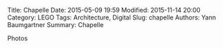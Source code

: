 Title: Chapelle
Date: 2015-05-09 19:59
Modified: 2015-11-14 20:00
Category: LEGO
Tags: Architecture, Digital
Slug: chapelle
Authors: Yann Baumgartner
Summary: Chapelle

Photos
